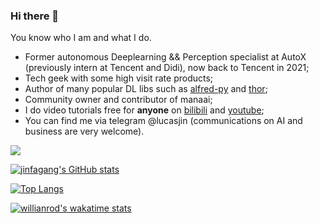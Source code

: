 ### Hi there 👋

You know who I am and what I do.

- Former autonomous Deeplearning && Perception specialist at AutoX (previously intern at Tencent and Didi), now back to Tencent in 2021;
- Tech geek with some high visit rate products;
- Author of many popular DL libs such as [alfred-py](https://pypi.org/project/alfred-py/) and [thor](https://github.com/jinfagang/thor);
- Community owner and contributor of manaai;
- I do video tutorials free for **anyone** on [bilibili](https://space.bilibili.com/243848681) and [youtube](https://www.youtube.com/channel/UCmxZEIeciwfcEhh287yACcQ);
- You can find me via telegram @lucasjin (communications on AI and business are very welcome).


![](https://github-profile-summary-cards.vercel.app/api/cards/profile-details?username=jinfagang&theme=vue)


[![jinfagang's GitHub stats](https://github-readme-stats.vercel.app/api?username=jinfagang)](https://github.com/anuraghazra/github-readme-stats)

[![Top Langs](https://github-readme-stats.vercel.app/api/top-langs/?username=jinfagang)](https://github.com/anuraghazra/github-readme-stats)

[![willianrod's wakatime stats](https://github-readme-stats.vercel.app/api/wakatime?username=willianrod)](https://github.com/jinfagang/github-readme-stats)



